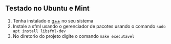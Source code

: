 ## Testado no Ubuntu e Mint ##

1. Tenha instalado o [g++](https://howtoinstall.co/pt/g++) no seu sistema
2. Instale a sfml usando o gerenciador de pacotes usando o comando ```sudo apt install libsfml-dev```
3. No diretorio do projeto digite o comando ```make executavel```
    
  
